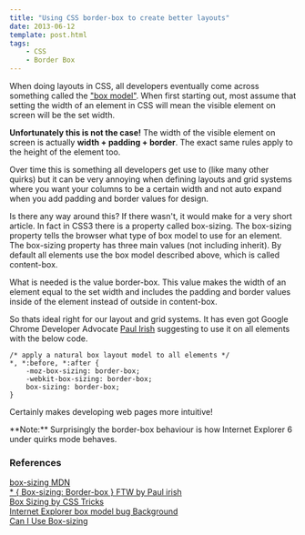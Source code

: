 ```yaml
---
title: "Using CSS border-box to create better layouts"
date: 2013-06-12
template: post.html
tags:
    - CSS
    - Border Box
---
```


When doing layouts in CSS, all developers eventually come across something called the ["box model"](http://en.wikipedia.org/wiki/Internet_Explorer_box_model_bug#Background). When first starting out, most assume that setting the width of an element in CSS will mean the visible element on screen will be the set width.

**Unfortunately this is not the case!** The width of the visible element on screen is actually **width + padding + border**. The exact same rules apply to the height of the element too. 

Over time this is something all developers get use to (like many other quirks) but it can be very annoying when defining layouts and grid systems where you want your columns to be a certain width and not auto expand when you add padding and border values for design.  

Is there any way around this? If there wasn't, it would make for a very short article. In fact in CSS3 there is a property called box-sizing. The box-sizing property tells the browser what type of box model to use for an element. The box-sizing property has three main values (not including inherit). By default all elements use the box model described above, which is called content-box.

What is needed is the value border-box. This value makes the width of an element equal to the set width and includes the padding and border values inside of the element instead of outside in content-box.

So thats ideal right for our layout and grid systems. It has even got Google Chrome Developer Advocate [Paul Irish](https://twitter.com/paul_irish) suggesting to use it on all elements with the below code.

    /* apply a natural box layout model to all elements */
    *, *:before, *:after {
        -moz-box-sizing: border-box;
        -webkit-box-sizing: border-box;
        box-sizing: border-box;
    }

Certainly makes developing web pages more intuitive!

<div class="alert alert-info">**Note:** Surprisingly the border-box behaviour is how Internet Explorer 6 under quirks mode behaves.</div>

### References

[box-sizing MDN](https://developer.mozilla.org/en-US/docs/Web/CSS/box-sizing)  
[* { Box-sizing: Border-box } FTW by Paul irish](http://www.paulirish.com/2012/box-sizing-border-box-ftw/)  
[Box Sizing by CSS Tricks](http://css-tricks.com/box-sizing/)  
[Internet Explorer box model bug Background](http://en.wikipedia.org/wiki/Internet_Explorer_box_model_bug#Background)  
[Can I Use Box-sizing](http://caniuse.com/css3-boxsizing)  
